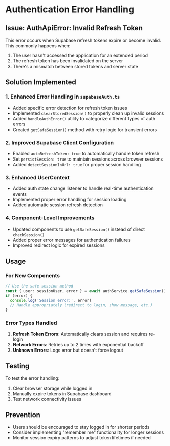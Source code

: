 # Authentication Error Handling

## Issue: AuthApiError: Invalid Refresh Token

This error occurs when Supabase refresh tokens expire or become invalid. This commonly happens when:

1. The user hasn't accessed the application for an extended period
2. The refresh token has been invalidated on the server
3. There's a mismatch between stored tokens and server state

## Solution Implemented

### 1. Enhanced Error Handling in `supabaseAuth.ts`

- Added specific error detection for refresh token issues
- Implemented `clearStoredSession()` to properly clean up invalid sessions
- Added `handleAuthError()` utility to categorize different types of auth errors
- Created `getSafeSession()` method with retry logic for transient errors

### 2. Improved Supabase Client Configuration

- Enabled `autoRefreshToken: true` to automatically handle token refresh
- Set `persistSession: true` to maintain sessions across browser sessions
- Added `detectSessionInUrl: true` for proper session handling

### 3. Enhanced UserContext

- Added auth state change listener to handle real-time authentication events
- Implemented proper error handling for session loading
- Added automatic session refresh detection

### 4. Component-Level Improvements

- Updated components to use `getSafeSession()` instead of direct `checkSession()`
- Added proper error messages for authentication failures
- Improved redirect logic for expired sessions

## Usage

### For New Components

```typescript
// Use the safe session method
const { user: sessionUser, error } = await authService.getSafeSession()
if (error) {
  console.log('Session error:', error)
  // Handle appropriately (redirect to login, show message, etc.)
}
```

### Error Types Handled

1. **Refresh Token Errors**: Automatically clears session and requires re-login
2. **Network Errors**: Retries up to 2 times with exponential backoff
3. **Unknown Errors**: Logs error but doesn't force logout

## Testing

To test the error handling:

1. Clear browser storage while logged in
2. Manually expire tokens in Supabase dashboard
3. Test network connectivity issues

## Prevention

- Users should be encouraged to stay logged in for shorter periods
- Consider implementing "remember me" functionality for longer sessions
- Monitor session expiry patterns to adjust token lifetimes if needed